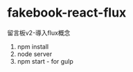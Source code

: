 # fakebook-react-flux
留言板v2-導入flux概念

 1. npm install  
 2. node server   
 3. npm start - for gulp
